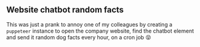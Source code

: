 ## Website chatbot random facts

This was just a prank to annoy one of my colleagues by creating a `puppeteer` instance to open the company website, find the chatbot element and send it random dog facts every hour, on a cron job 😝

